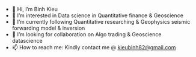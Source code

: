 - 👋 Hi, I’m Binh Kieu
- 👀 I’m interested in Data science in Quantitative finance & Geoscience
- 🌱 I’m currently following Quantitative researching & Geophysics seismic forwarding model & inversion
- 💞️ I’m looking for collaboration on Algo trading & Geoscience datascience
- 📫 How to reach me: Kindly contact me @ kieubinh82@gmail.com

<!---
BinhKieu82/BinhKieu82 is a ✨ special ✨ repository because its `README.md` (this file) appears on your GitHub profile.
You can click the Preview link to take a look at your changes.
--->
